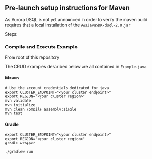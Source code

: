 ## Pre-launch setup instructions for Maven

As Aurora DSQL is not yet announced in order to verify the maven build requires that a local installation of the `AwsJavaSDK-dsql-2.0.jar`

Steps:

### Compile and Execute Example

From root of this repository

The CRUD examples described below are all contained in `Example.java`

#### Maven

```
# Use the account credentials dedicated for java
export CLUSTER_ENDPOINT="<your cluster endpoint>"
export REGION="<your cluster region>"
mvn validate
mvn initialize
mvn clean compile assembly:single
mvn test
```

#### Gradle

```
export CLUSTER_ENDPOINT="<your cluster endpoint>"
export REGION="<your cluster region>"
gradle wrapper

./gradlew run
```
